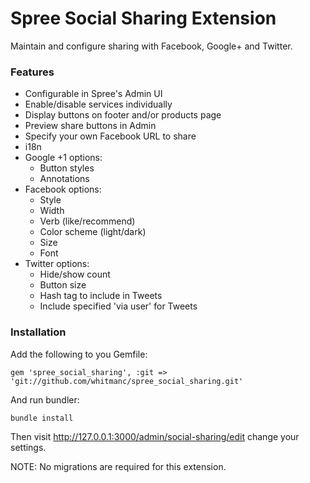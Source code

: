 Spree Social Sharing Extension
==============================

Maintain and configure sharing with Facebook, Google+ and Twitter.
  
### Features
* Configurable in Spree's Admin UI  
* Enable/disable services individually  
* Display buttons on footer and/or products page  
* Preview share buttons in Admin  
* Specify your own Facebook URL to share
* i18n  
* Google +1 options:  
    * Button styles  
    * Annotations 
* Facebook options:  
    * Style  
    * Width  
    * Verb (like/recommend)  
    * Color scheme (light/dark)
    * Size  
    * Font
* Twitter options:  
    * Hide/show count  
    * Button size  
    * Hash tag to include in Tweets
    * Include specified 'via user' for Tweets  
  
### Installation
    
Add the following to you Gemfile:

    gem 'spree_social_sharing', :git => 'git://github.com/whitmanc/spree_social_sharing.git'

And run bundler:

    bundle install
  
  
Then visit http://127.0.0.1:3000/admin/social-sharing/edit change your settings.
  
  
NOTE: No migrations are required for this extension.